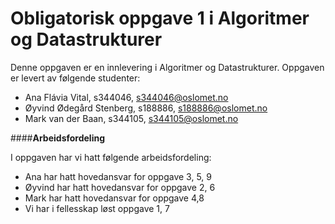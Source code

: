 # **Obligatorisk oppgave 1 i Algoritmer og Datastrukturer**

Denne oppgaven er en innlevering i Algoritmer og Datastrukturer. 
Oppgaven er levert av følgende studenter: 

* Ana Flávia Vital, s344046, s344046@oslomet.no
* Øyvind Ødegård Stenberg, s188886, s188886@oslomet.no
* Mark van der Baan, s344105, s344105@oslomet.no

####**Arbeidsfordeling**

I oppgaven har vi hatt følgende arbeidsfordeling: 
* Ana har hatt hovedansvar for oppgave 3, 5, 9
* Øyvind har hatt hovedansvar for oppgave 2, 6
* Mark har hatt hovedansvar for oppgave 4,8
* Vi har i fellesskap løst oppgave 1, 7